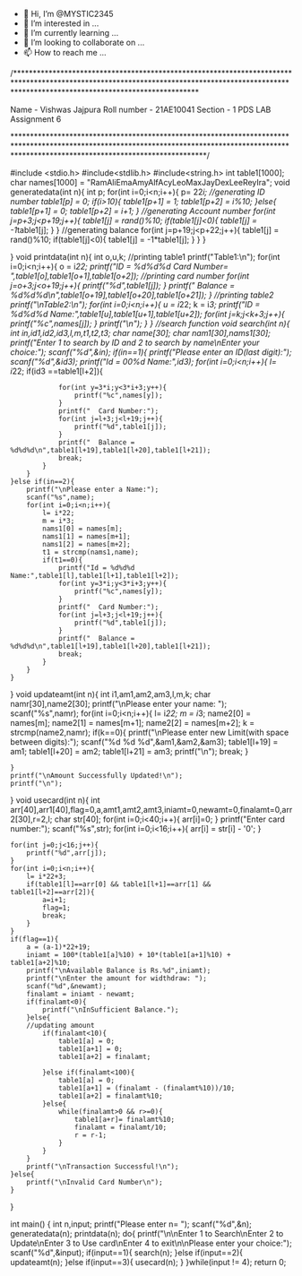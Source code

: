 - 👋 Hi, I’m @MYSTIC2345
- 👀 I’m interested in ...
- 🌱 I’m currently learning ...
- 💞️ I’m looking to collaborate on ...
- 📫 How to reach me ...

<!---
MYSTIC2345/MYSTIC2345 is a ✨ special ✨ repository because its `README.md` (this file) appears on your GitHub profile.
You can click the Preview link to take a look at your changes.
--->
/**********************************************************************************************************************************************************************************************

Name - Vishwas Jajpura
Roll number - 21AE10041
Section - 1
PDS LAB Assignment 6

************************************************************************************************************************************************************************************************/



#include <stdio.h>
#include<stdlib.h>
#include<string.h>
int table1[1000];
char names[1000] = "RamAliEmaAmyAlfAcyLeoMaxJayDexLeeReyIra";
void generatedata(int n){
    int p;
    for(int i=0;i<n;i++){
        p= 22*i;
        //generating ID number
        table1[p] = 0;
        if(i>10){
            table1[p+1] = 1;
            table1[p+2] = i%10;
        }else{
            table1[p+1] = 0;
            table1[p+2] = i+1;
        }
        //generating Account number
        for(int j=p+3;j<p+19;j++){
            table1[j] = rand()%10;
            if(table1[j]<0){
                table1[j] = -1*table1[j];
            }
        }
        //generating balance
        for(int j=p+19;j<p+22;j++){
            table1[j] = rand()%10;
            if(table1[j]<0){
                table1[j] = -1*table1[j];
            }
        }
    }

}
void printdata(int n){
    int o,u,k;
    //printing table1
    printf("Table1:\n");
    for(int i=0;i<n;i++){
        o = i*22;
        printf("ID = %d%d%d  Card Number= ",table1[o],table1[o+1],table1[o+2]);
        //printing card number
        for(int j=o+3;j<o+19;j++){
            printf("%d",table1[j]);
        }
        printf("  Balance = %d%d%d\n",table1[o+19],table1[o+20],table1[o+21]);
    }
    //printing table2
    printf("\nTable2:\n");
    for(int i=0;i<n;i++){
        u = i*22;
        k = i*3;
        printf("ID = %d%d%d  Name:",table1[u],table1[u+1],table1[u+2]);
        for(int j=k;j<k+3;j++){
            printf("%c",names[j]);
        }
        printf("\n");
    }
}
//search function
void search(int n){
    int in,id1,id2,id3,l,m,t1,t2,t3;
    char name[30];
    char nam1[30],nams1[30];
    printf("Enter 1 to search by ID and 2 to search by name\nEnter your choice:");
    scanf("%d",&in);
    if(in==1){
        printf("Please enter an ID(last digit):");
        scanf("%d",&id3);
        printf("Id = 00%d  Name:",id3);
        for(int i=0;i<n;i++){
            l= i*22;
            if(id3 ==table1[l+2]){

                for(int y=3*i;y<3*i+3;y++){
                    printf("%c",names[y]);
                }
                printf("  Card Number:");
                for(int j=l+3;j<l+19;j++){
                    printf("%d",table1[j]);
                }
                printf("  Balance = %d%d%d\n",table1[l+19],table1[l+20],table1[l+21]);
                break;
            }
        }
    }else if(in==2){
        printf("\nPlease enter a Name:");
        scanf("%s",name);
        for(int i=0;i<n;i++){
            l= i*22;
            m = i*3;
            nams1[0] = names[m];
            nams1[1] = names[m+1];
            nams1[2] = names[m+2];
            t1 = strcmp(nams1,name);
            if(t1==0){
                printf("Id = %d%d%d  Name:",table1[l],table1[l+1],table1[l+2]);
                for(int y=3*i;y<3*i+3;y++){
                    printf("%c",names[y]);
                }
                printf("  Card Number:");
                for(int j=l+3;j<l+19;j++){
                    printf("%d",table1[j]);
                }
                printf("  Balance = %d%d%d\n",table1[l+19],table1[l+20],table1[l+21]);
                break;
            }
        }
    }
}
void updateamt(int n){
    int i1,am1,am2,am3,l,m,k;
    char namr[30],name2[30];
    printf("\nPlease enter your name: ");
    scanf("%s",namr);
    for(int i=0;i<n;i++){
            l= i*22;
            m = i*3;
            name2[0] = names[m];
            name2[1] = names[m+1];
            name2[2] = names[m+2];
            k = strcmp(name2,namr);
            if(k==0){
                printf("\nPlease enter new Limit(with space between digits):");
                scanf("%d %d %d",&am1,&am2,&am3);
                table1[l+19] = am1;
                table1[l+20] = am2;
                table1[l+21] = am3;
                printf("\n");
                break;
            }

    }
    printf("\nAmount Successfully Updated!\n");
    printf("\n");
}
void usecard(int n){
    int arr[40],arr1[40],flag=0,a,amt1,amt2,amt3,iniamt=0,newamt=0,finalamt=0,arr2[30],r=2,l;
    char str[40];
    for(int i=0;i<40;i++){
        arr[i]=0;
    }
    printf("Enter card number:");
    scanf("%s",str);
    for(int i=0;i<16;i++){
        arr[i] = str[i] - '0';
        }

    for(int j=0;j<16;j++){
        printf("%d",arr[j]);
    }
    for(int i=0;i<n;i++){
        l= i*22+3;
        if(table1[l]==arr[0] && table1[l+1]==arr[1] && table1[l+2]==arr[2]){
            a=i+1;
            flag=1;
            break;
        }
    }
    if(flag==1){
        a = (a-1)*22+19;
        iniamt = 100*(table1[a]%10) + 10*(table1[a+1]%10) + table1[a+2]%10;
        printf("\nAvailable Balance is Rs.%d",iniamt);
        printf("\nEnter the amount for widthdraw: ");
        scanf("%d",&newamt);
        finalamt = iniamt - newamt;
        if(finalamt<0){
            printf("\nInSufficient Balance.");
        }else{
        //updating amount
            if(finalamt<10){
                table1[a] = 0;
                table1[a+1] = 0;
                table1[a+2] = finalamt;

            }else if(finalamt<100){
                table1[a] = 0;
                table1[a+1] = (finalamt - (finalamt%10))/10;
                table1[a+2] = finalamt%10;
            }else{
                while(finalamt>0 && r>=0){
                    table1[a+r]= finalamt%10;
                    finalamt = finalamt/10;
                    r = r-1;
                }
            }
        }
        printf("\nTransaction Successful!\n");
    }else{
        printf("\nInvalid Card Number\n");
    }
}

int main() {
    int n,input;
    printf("Please enter n= ");
    scanf("%d",&n);
    generatedata(n);
    printdata(n);
    do{
        printf("\n\nEnter 1 to Search\nEnter 2 to Update\nEnter 3 to Use card\nEnter 4 to exit\n\nPlease enter your choice:");
        scanf("%d",&input);
        if(input==1){
            search(n);
        }else if(input==2){
            updateamt(n);
        }else if(input==3){
            usecard(n);
        }
    }while(input != 4);
    return 0;
